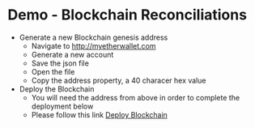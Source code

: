 # Demo - Blockchain Reconciliations

* Generate a new Blockchain genesis address
    * Navigate to http://myetherwallet.com
    * Generate a new account
    * Save the json file
    * Open the file
    * Copy the address property, a 40 characer hex value
* Deploy the Blockchain
    * You will need the address from above in order to complete the deployment below
    * Please follow this link [Deploy Blockchain](https://portal.azure.com/#create/Microsoft.Template/uri/https%3A%2F%2Fraw.githubusercontent.com%2FEthereumEx%2Fdemo-blockchain-reconciliations%2Fmaster%2Ftemplate.blockchain.json)